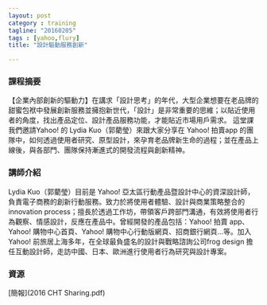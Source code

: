 ```yaml
---
layout: post
category : training 
tagline: "20160205"
tags : [yahoo,flury]
title: "設計驅動服務創新"

---
```

### 課程摘要
【企業內部創新的驅動力】在講求「設計思考」的年代，大型企業想要在老品牌的甜蜜包袱中發展創新服務並擁抱新世代，「設計」是非常重要的思維；以貼近使用者的角度，找出產品定位、設計產品服務功能，才能貼近市場用戶需求。 
這堂課我們邀請Yahoo! 的 Lydia Kuo（郭藺瑩）來跟大家分享在 Yahoo! 拍賣app 的團隊中，如何透過使用者研究、原型設計，來孕育老品牌新生命的過程；並在產品上線後，與各部門、團隊保持漸進式的開發流程與創新精神。
 
### 講師介紹
Lydia Kuo（郭藺瑩）目前是 Yahoo! 亞太區行動產品暨設計中心的資深設計師，負責電子商務的創新行動服務。致力於將使用者體驗、設計與商業策略整合的 innovation process；擅長於透過工作坊，帶領客戶跨部門溝通，有效將使用者行為觀察、情感設計，反應在產品中。曾經開發的產品包括：Yahoo! 拍賣 app、Yahoo! 購物中心首頁、Yahoo! 購物中心行動版網頁、招商銀行網頁…等。加入 Yahoo! 前旅居上海多年，在全球最負盛名的設計與戰略諮詢公司frog design 擔任互動設計師，走訪中國、日本、歐洲進行使用者行為研究與設計專案。


### 資源

[簡報](2016 CHT Sharing.pdf)